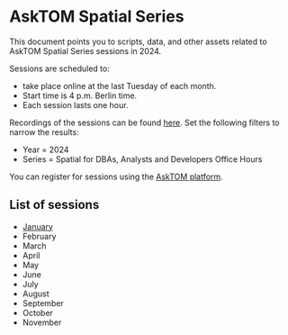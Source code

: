 # AskTOM Spatial Series

This document points you to scripts, data, and other assets related to AskTOM Spatial Series sessions in 2024.

Sessions are scheduled to:

* take place online at the last Tuesday of each month.
* Start time is 4 p.m. Berlin time.
* Each session lasts one hour.

Recordings of the sessions can be found [here](https://asktom.oracle.com/ords/r/tech/catalog/videos). Set the following filters to narrow the results:

* Year = 2024
* Series = Spatial for DBAs, Analysts and Developers Office Hours

You can register for sessions using the [AskTOM platform](https://asktom.oracle.com/ords/r/tech/catalog/home).

## List of sessions

* [January](./01_SpatialDataSets/)
* February
* March
* April
* May
* June
* July
* August
* September
* October
* November
